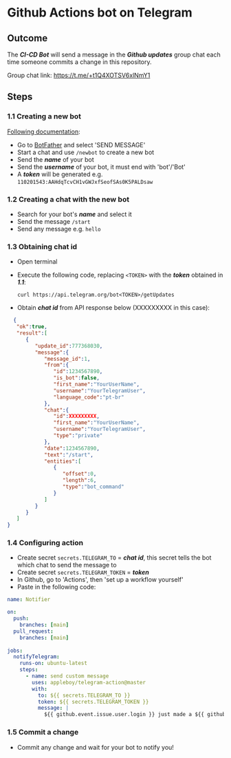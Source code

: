 # Github Actions bot on Telegram

## Outcome
The ***CI-CD Bot*** will send a message in the ***Github updates*** group chat each time someone commits a change in this repository.

Group chat link: https://t.me/+t1Q4XOTSV6xlNmY1

## Steps

### 1.1 Creating a new bot
[Following documentation](https://core.telegram.org/bots#6-botfather):
* Go to [BotFather](https://t.me/botfather) and select 'SEND MESSAGE'
* Start a chat and use `/newbot` to create a new bot
* Send the ***name*** of your bot
* Send the ***username*** of your bot, it must end with 'bot'/'Bot'
* A ***token*** will be generated e.g. `110201543:AAHdqTcvCH1vGWJxfSeofSAs0K5PALDsaw`

### 1.2 Creating a chat with the new bot
* Search for your bot's ***name*** and select it
* Send the message `/start`
* Send any message e.g. `hello`

### 1.3 Obtaining chat id
* Open terminal
* Execute the following code, replacing `<TOKEN>` with the ***token*** obtained in ***1.1***:
  
  `curl https://api.telegram.org/bot<TOKEN>/getUpdates`
* Obtain ***chat id*** from API response below (XXXXXXXXX in this case):
```json
  {
   "ok":true,
   "result":[
      {
         "update_id":777368030,
         "message":{
            "message_id":1,
            "from":{
               "id":1234567890,
               "is_bot":false,
               "first_name":"YourUserName",
               "username":"YourTelegramUser",
               "language_code":"pt-br"
            },
            "chat":{
               "id":XXXXXXXXX,
               "first_name":"YourUserName",
               "username":"YourTelegramUser",
               "type":"private"
            },
            "date":1234567890,
            "text":"/start",
            "entities":[
               {
                  "offset":0,
                  "length":6,
                  "type":"bot_command"
               }
            ]
         }
      }
   ]
}
```

### 1.4 Configuring action
* Create secret `secrets.TELEGRAM_TO` = ***chat id***, this secret tells the bot which chat to send the message to
* Create secret `secrets.TELEGRAM_TOKEN` = ***token***
* In Github, go to 'Actions', then 'set up a workflow yourself'
* Paste in the following code:
```yml
name: Notifier

on:
  push:
    branches: [main]
  pull_request:
    branches: [main]
    
jobs:
  notifyTelegram:
    runs-on: ubuntu-latest
    steps:
      - name: send custom message
        uses: appleboy/telegram-action@master
        with:
          to: ${{ secrets.TELEGRAM_TO }}
          token: ${{ secrets.TELEGRAM_TOKEN }}
          message: |
            ${{ github.event.issue.user.login }} just made a ${{ github.event_name }} to ${{ github.event.repository.name }} repo: ${{ github.event.head_commit.message }}
```
### 1.5 Commit a change
* Commit any change and wait for your bot to notify you!
